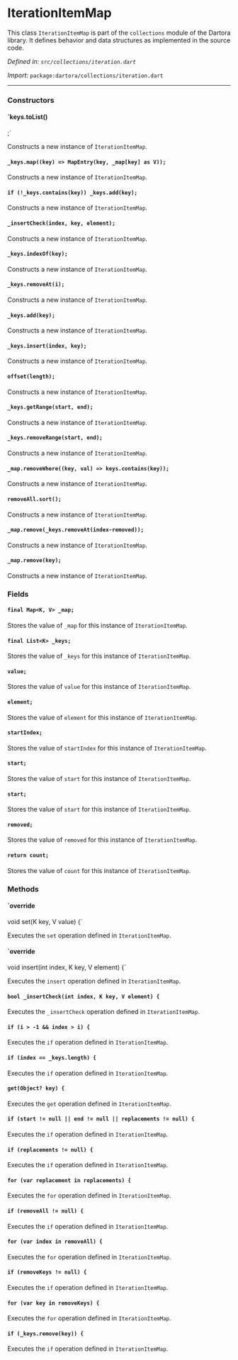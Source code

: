 # IterationItemMap

This class `IterationItemMap` is part of the `collections` module of the Dartora library. It defines behavior and data structures as implemented in the source code.

_Defined in: `src/collections/iteration.dart`_

_Import_: `package:dartora/collections/iteration.dart`


---


### Constructors

#### `keys.toList()
  ;`

Constructs a new instance of `IterationItemMap`.



#### `_keys.map((key) => MapEntry(key, _map[key] as V));`

Constructs a new instance of `IterationItemMap`.



#### `if (!_keys.contains(key)) _keys.add(key);`

Constructs a new instance of `IterationItemMap`.



#### `_insertCheck(index, key, element);`

Constructs a new instance of `IterationItemMap`.



#### `_keys.indexOf(key);`

Constructs a new instance of `IterationItemMap`.



#### `_keys.removeAt(i);`

Constructs a new instance of `IterationItemMap`.



#### `_keys.add(key);`

Constructs a new instance of `IterationItemMap`.



#### `_keys.insert(index, key);`

Constructs a new instance of `IterationItemMap`.



#### `offset(length);`

Constructs a new instance of `IterationItemMap`.



#### `_keys.getRange(start, end);`

Constructs a new instance of `IterationItemMap`.



#### `_keys.removeRange(start, end);`

Constructs a new instance of `IterationItemMap`.



#### `_map.removeWhere((key, val) => keys.contains(key));`

Constructs a new instance of `IterationItemMap`.



#### `removeAll.sort();`

Constructs a new instance of `IterationItemMap`.



#### `_map.remove(_keys.removeAt(index-removed));`

Constructs a new instance of `IterationItemMap`.



#### `_map.remove(key);`

Constructs a new instance of `IterationItemMap`.



### Fields

#### `final Map<K, V> _map;`

Stores the value of `_map` for this instance of `IterationItemMap`.



#### `final List<K> _keys;`

Stores the value of `_keys` for this instance of `IterationItemMap`.



#### `value;`

Stores the value of `value` for this instance of `IterationItemMap`.



#### `element;`

Stores the value of `element` for this instance of `IterationItemMap`.



#### `startIndex;`

Stores the value of `startIndex` for this instance of `IterationItemMap`.



#### `start;`

Stores the value of `start` for this instance of `IterationItemMap`.



#### `start;`

Stores the value of `start` for this instance of `IterationItemMap`.



#### `removed;`

Stores the value of `removed` for this instance of `IterationItemMap`.



#### `return count;`

Stores the value of `count` for this instance of `IterationItemMap`.





### Methods

#### `override
  void set(K key, V value) {`

Executes the `set` operation defined in `IterationItemMap`.



#### `override
  void insert(int index, K key, V element) {`

Executes the `insert` operation defined in `IterationItemMap`.



#### `bool _insertCheck(int index, K key, V element) {`

Executes the `_insertCheck` operation defined in `IterationItemMap`.



#### `if (i > -1 && index > i) {`

Executes the `if` operation defined in `IterationItemMap`.



#### `if (index == _keys.length) {`

Executes the `if` operation defined in `IterationItemMap`.



#### `get(Object? key) {`

Executes the `get` operation defined in `IterationItemMap`.



#### `if (start != null || end != null || replacements != null) {`

Executes the `if` operation defined in `IterationItemMap`.



#### `if (replacements != null) {`

Executes the `if` operation defined in `IterationItemMap`.



#### `for (var replacement in replacements) {`

Executes the `for` operation defined in `IterationItemMap`.



#### `if (removeAll != null) {`

Executes the `if` operation defined in `IterationItemMap`.



#### `for (var index in removeAll) {`

Executes the `for` operation defined in `IterationItemMap`.



#### `if (removeKeys != null) {`

Executes the `if` operation defined in `IterationItemMap`.



#### `for (var key in removeKeys) {`

Executes the `for` operation defined in `IterationItemMap`.



#### `if (_keys.remove(key)) {`

Executes the `if` operation defined in `IterationItemMap`.



